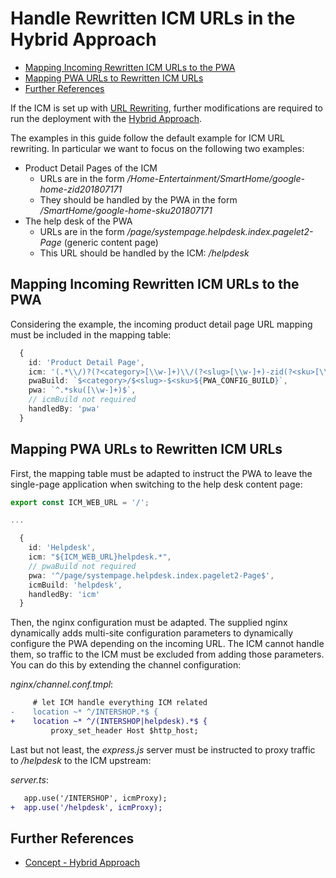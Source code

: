 <!--
kb_guide
kb_pwa
kb_everyone
kb_sync_latest_only
-->

# Handle Rewritten ICM URLs in the Hybrid Approach

- [Mapping Incoming Rewritten ICM URLs to the PWA](#mapping-incoming-rewritten-icm-urls-to-the-pwa)
- [Mapping PWA URLs to Rewritten ICM URLs](#mapping-pwa-urls-to-rewritten-icm-urls)
- [Further References](#further-references)

If the ICM is set up with [URL Rewriting](https://support.intershop.com/kb/index.php/Display/28R955), further modifications are required to run the deployment with the [Hybrid Approach](../concepts/hybrid-approach.md).

The examples in this guide follow the default example for ICM URL rewriting.
In particular we want to focus on the following two examples:

- Product Detail Pages of the ICM
  - URLs are in the form _/Home-Entertainment/SmartHome/google-home-zid201807171_
  - They should be handled by the PWA in the form _/SmartHome/google-home-sku201807171_
- The help desk of the PWA
  - URLs are in the form _/page/systempage.helpdesk.index.pagelet2-Page_ (generic content page)
  - This URL should be handled by the ICM: _/helpdesk_

## Mapping Incoming Rewritten ICM URLs to the PWA

Considering the example, the incoming product detail page URL mapping must be included in the mapping table:

```typescript
  {
    id: 'Product Detail Page',
    icm: '(.*\\/)?(?<category>[\\w-]+)\\/(?<slug>[\\w-]+)-zid(?<sku>[\\w-]+)$',
    pwaBuild: `$<category>/$<slug>-$<sku>${PWA_CONFIG_BUILD}`,
    pwa: `^.*sku([\\w-]+)$`,
    // icmBuild not required
    handledBy: 'pwa'
  }
```

## Mapping PWA URLs to Rewritten ICM URLs

First, the mapping table must be adapted to instruct the PWA to leave the single-page application when switching to the help desk content page:

```typescript
export const ICM_WEB_URL = '/';

...

  {
    id: 'Helpdesk',
    icm: "${ICM_WEB_URL}helpdesk.*",
    // pwaBuild not required
    pwa: '^/page/systempage.helpdesk.index.pagelet2-Page$',
    icmBuild: 'helpdesk',
    handledBy: 'icm'
  }
```

Then, the nginx configuration must be adapted.
The supplied nginx dynamically adds multi-site configuration parameters to dynamically configure the PWA depending on the incoming URL.
The ICM cannot handle them, so traffic to the ICM must be excluded from adding those parameters.
You can do this by extending the channel configuration:

_nginx/channel.conf.tmpl_:

```diff
     # let ICM handle everything ICM related
-    location ~* ^/INTERSHOP.*$ {
+    location ~* ^/(INTERSHOP|helpdesk).*$ {
         proxy_set_header Host $http_host;
```

Last but not least, the _express.js_ server must be instructed to proxy traffic to _/helpdesk_ to the ICM upstream:

_server.ts_:

```diff
   app.use('/INTERSHOP', icmProxy);
+  app.use('/helpdesk', icmProxy);
```

## Further References

- [Concept - Hybrid Approach](../concepts/hybrid-approach.md)
